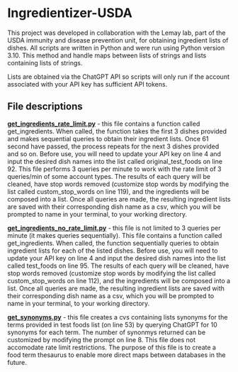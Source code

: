 # Ingredientizer-USDA
This project was developed in collaboration with the Lemay lab, part of the USDA immunity and disease prevention unit, for obtaining ingredient lists of dishes. All scripts are written in Python and were run using Python version 3.10. This method and handle maps between lists of strings and lists containing lists of strings.</br>

Lists are obtained via the ChatGPT API so scripts will only run if the account associated with your API key has sufficient API tokens.</br>

## File descriptions
<ins>**get_ingredients_rate_limit.py**</ins> - this file contains a function called get_ingredients. When called, the function takes the first 3 dishes provided and makes sequential queries to obtain their ingredient lists. Once 61 second have passed, the process repeats for the next 3 dishes provided and so on. Before use, you will need to update your API key on line 4 and input the desired dish names into the list called original_test_foods on line 92. This file performs 3 queries per minute to work with the rate limit of 3 queries/min of some account types. The results of each query will be cleaned, have stop words removed (customize stop words by modifying the list called custom_stop_words on line 119), and the ingredients will be composed into a list. Once all queries are made, the resulting ingredient lists are saved with their corresponding dish name as a csv, which you will be prompted to name in your terminal, to your working directory.</br>

<ins>**get_ingredients_no_rate_limit.py**</ins> - this file is not limited to 3 queries per minute (it makes queries sequentially). This file contains a function called get_ingredients. When called, the function sequentially queries to obtain ingredient lists for each of the listed dishes. Before use, you will need to update your API key on line 4 and input the desired dish names into the list called test_foods on line 95. The results of each query will be cleaned, have stop words removed (customize stop words by modifying the list called custom_stop_words on line 112), and the ingredients will be composed into a list. Once all queries are made, the resulting ingredient lists are saved with their corresponding dish name as a csv, which you will be prompted to name in your terminal, to your working directory.

<ins>**get_synonyms.py**</ins> - this file creates a cvs containing lists synonyms for the terms provided in test foods list (on line 53) by querying ChatGPT for 10 synonyms for each term. The number of synonmys returned can be customized by modifying the prompt on line 8. This file does not accomodate rate limit restrictions. The purpose of this file is to create a food term thesaurus to enable more direct maps between databases in the future.
